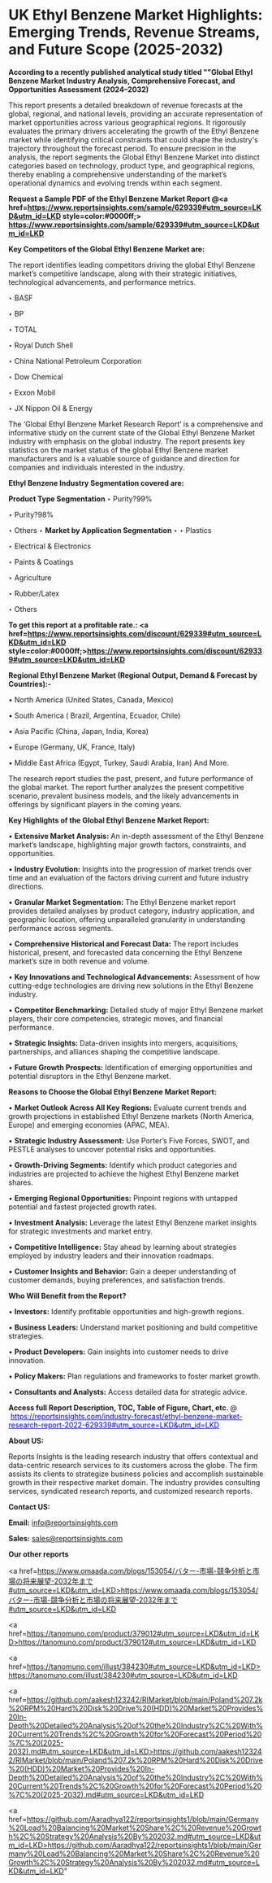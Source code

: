 # UK Ethyl Benzene Market Highlights: Emerging Trends, Revenue Streams, and Future Scope (2025-2032)

<strong>According to a recently published analytical study titled ""Global Ethyl Benzene Market Industry Analysis, Comprehensive Forecast, and Opportunities Assessment (2024–2032)</strong>

This report presents a detailed breakdown of revenue forecasts at the global, regional, and national levels, providing an accurate representation of market opportunities across various geographical regions. It rigorously evaluates the primary drivers accelerating the growth of the Ethyl Benzene market while identifying critical constraints that could shape the industry's trajectory throughout the forecast period. To ensure precision in the analysis, the report segments the Global Ethyl Benzene Market into distinct categories based on technology, product type, and geographical regions, thereby enabling a comprehensive understanding of the market’s operational dynamics and evolving trends within each segment.

<strong>Request a Sample PDF of the Ethyl Benzene Market Report </strong><strong>@<a href=https://www.reportsinsights.com/sample/629339#utm_source=LKD&utm_id=LKD style=color:#0000ff;> https://www.reportsinsights.com/sample/629339#utm_source=LKD&utm_id=LKD</a></strong></font>

<strong>Key Competitors of the Global Ethyl Benzene Market are:</strong>

The report identifies leading competitors driving the global Ethyl Benzene market’s competitive landscape, along with their strategic initiatives, technological advancements, and performance metrics.

‣ BASF

‣ BP

‣ TOTAL

‣ Royal Dutch Shell

‣ China National Petroleum Corporation

‣ Dow Chemical

‣ Exxon Mobil

‣ JX Nippon Oil & Energy

The ‘Global Ethyl Benzene Market Research Report’ is a comprehensive and informative study on the current state of the Global Ethyl Benzene Market industry with emphasis on the global industry. The report presents key statistics on the market status of the global Ethyl Benzene market manufacturers and is a valuable source of guidance and direction for companies and individuals interested in the industry.

<strong>Ethyl Benzene Industry Segmentation covered are:</strong>

<strong>Product Type Segmentation</strong>
‣
Purity?99%

‣ Purity?98%

‣ Others
‣ 
<strong>Market by Application Segmentation</strong>
‣
‣  Plastics

‣ Electrical & Electronics

‣ Paints & Coatings

‣ Agriculture

‣ Rubber/Latex

‣ Others

<strong>To get this report at a profitable rate.: <a href=https://www.reportsinsights.com/discount/629339#utm_source=LKD&utm_id=LKD style=color:#0000ff;>https://www.reportsinsights.com/discount/629339#utm_source=LKD&utm_id=LKD</a></strong></font>

<strong>Regional Ethyl Benzene Market (Regional Output, Demand &amp; Forecast by Countries):-</strong>

• North America (United States, Canada, Mexico)

• South America ( Brazil, Argentina, Ecuador, Chile)

• Asia Pacific (China, Japan, India, Korea)

• Europe (Germany, UK, France, Italy)

• Middle East Africa (Egypt, Turkey, Saudi Arabia, Iran) And More.

The research report studies the past, present, and future performance of the global market. The report further analyzes the present competitive scenario, prevalent business models, and the likely advancements in offerings by significant players in the coming years.

<strong>Key Highlights of the Global Ethyl Benzene Market Report:</strong>

• <strong>Extensive Market Analysis:</strong> An in-depth assessment of the Ethyl Benzene market’s landscape, highlighting major growth factors, constraints, and opportunities.

• <strong>Industry Evolution:</strong> Insights into the progression of market trends over time and an evaluation of the factors driving current and future industry directions.

• <strong>Granular Market Segmentation:</strong> The Ethyl Benzene market report provides detailed analyses by product category, industry application, and geographic location, offering unparalleled granularity in understanding performance across segments.

• <strong>Comprehensive Historical and Forecast Data:</strong> The report includes historical, present, and forecasted data concerning the Ethyl Benzene market’s size in both revenue and volume.

• <strong>Key Innovations and Technological Advancements:</strong> Assessment of how cutting-edge technologies are driving new solutions in the Ethyl Benzene industry.

• <strong>Competitor Benchmarking:</strong> Detailed study of major Ethyl Benzene market players, their core competencies, strategic moves, and financial performance.

• <strong>Strategic Insights:</strong> Data-driven insights into mergers, acquisitions, partnerships, and alliances shaping the competitive landscape.

• <strong>Future Growth Prospects:</strong> Identification of emerging opportunities and potential disruptors in the Ethyl Benzene market.

<strong>Reasons to Choose the Global Ethyl Benzene Market Report:</strong>

• <strong>Market Outlook Across All Key Regions:</strong> Evaluate current trends and growth projections in established Ethyl Benzene markets (North America, Europe) and emerging economies (APAC, MEA).

• <strong>Strategic Industry Assessment:</strong> Use Porter’s Five Forces, SWOT, and PESTLE analyses to uncover potential risks and opportunities.

• <strong>Growth-Driving Segments:</strong> Identify which product categories and industries are projected to achieve the highest Ethyl Benzene market shares.

• <strong>Emerging Regional Opportunities:</strong> Pinpoint regions with untapped potential and fastest projected growth rates.

• <strong>Investment Analysis:</strong> Leverage the latest Ethyl Benzene market insights for strategic investments and market entry.

• <strong>Competitive Intelligence:</strong> Stay ahead by learning about strategies employed by industry leaders and their innovation roadmaps.

• <strong>Customer Insights and Behavior:</strong> Gain a deeper understanding of customer demands, buying preferences, and satisfaction trends.

<strong>Who Will Benefit from the Report?</strong>

• <strong>Investors:</strong> Identify profitable opportunities and high-growth regions.

• <strong>Business Leaders:</strong> Understand market positioning and build competitive strategies.

• <strong>Product Developers:</strong> Gain insights into customer needs to drive innovation.

• <strong>Policy Makers:</strong> Plan regulations and frameworks to foster market growth.

• <strong>Consultants and Analysts:</strong> Access detailed data for strategic advice.
</ul>
<strong>Access full Report Description, TOC, Table of Figure, Chart, etc. </strong>@  <a href=https://reportsinsights.com/industry-forecast/ethyl-benzene-market-research-report-2022-629339#utm_source=LKD&utm_id=LKD style=color:#0000ff;>https://reportsinsights.com/industry-forecast/ethyl-benzene-market-research-report-2022-629339#utm_source=LKD&utm_id=LKD</a></font>

<strong><strong>About US</strong>:</strong>

Reports Insights is the leading research industry that offers contextual and data-centric research services to its customers across the globe. The firm assists its clients to strategize business policies and accomplish sustainable growth in their respective market domain. The industry provides consulting services, syndicated research reports, and customized research reports.

<strong>Contact US:</strong>

<p class=""""><b>Email:</b> <a href=mailto:info@reportsinsights.com>info@reportsinsights.com</a></p>
<p class=""""><b>Sales:</b> <a href=mailto:sales@reportsinsights.com>sales@reportsinsights.com</a></p>

<strong>Our other reports</strong>

<a href=https://www.omaada.com/blogs/153054/バター-市場-競争分析と市場の将来展望-2032年まで#utm_source=LKD&utm_id=LKD>https://www.omaada.com/blogs/153054/バター-市場-競争分析と市場の将来展望-2032年まで#utm_source=LKD&utm_id=LKD</a>

<a href=https://tanomuno.com/product/379012#utm_source=LKD&utm_id=LKD>https://tanomuno.com/product/379012#utm_source=LKD&utm_id=LKD</a>

<a href=https://tanomuno.com/illust/384230#utm_source=LKD&utm_id=LKD>https://tanomuno.com/illust/384230#utm_source=LKD&utm_id=LKD</a>

<a href=https://github.com/aakesh123242/RIMarket/blob/main/Poland%207.2k%20RPM%20Hard%20Disk%20Drive%20(HDD)%20Market%20Provides%20In-Depth%20Detailed%20Analysis%20of%20the%20Industry%2C%20With%20Current%20Trends%2C%20Growth%20for%20Forecast%20Period%20%7C%20(2025-2032).md#utm_source=LKD&utm_id=LKD>https://github.com/aakesh123242/RIMarket/blob/main/Poland%207.2k%20RPM%20Hard%20Disk%20Drive%20(HDD)%20Market%20Provides%20In-Depth%20Detailed%20Analysis%20of%20the%20Industry%2C%20With%20Current%20Trends%2C%20Growth%20for%20Forecast%20Period%20%7C%20(2025-2032).md#utm_source=LKD&utm_id=LKD</a>

<a href=https://github.com/Aaradhya122/reportsinsights1/blob/main/Germany%20Load%20Balancing%20Market%20Share%2C%20Revenue%20Growth%2C%20Strategy%20Analysis%20By%202032.md#utm_source=LKD&utm_id=LKD>https://github.com/Aaradhya122/reportsinsights1/blob/main/Germany%20Load%20Balancing%20Market%20Share%2C%20Revenue%20Growth%2C%20Strategy%20Analysis%20By%202032.md#utm_source=LKD&utm_id=LKD</a>"
